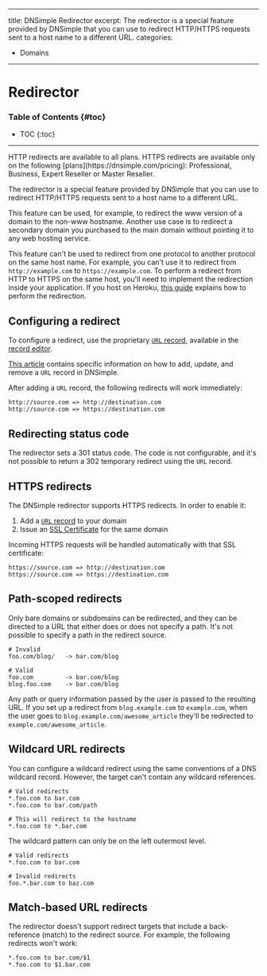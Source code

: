
---
title: DNSimple Redirector
excerpt: The redirector is a special feature provided by DNSimple that you can use to redirect HTTP/HTTPS requests sent to a host name to a different URL.
categories:
- Domains
---

# Redirector

### Table of Contents {#toc}

* TOC
{:toc}

---

<info>
HTTP redirects are available to all plans. HTTPS redirects are available only on the following [plans](https://dnsimple.com/pricing): Professional, Business, Expert Reseller or Master Reseller.
</info>

The redirector is a special feature provided by DNSimple that you can use to redirect HTTP/HTTPS requests sent to a host name to a different URL.

This feature can be used, for example, to redirect the www version of a domain to the non-www hostname. Another use case is to redirect a secondary domain you purchased to the main domain without pointing it to any web hosting service.

This feature can't be used to redirect from one protocol to another protocol on the same host name. For example, you can't use it to redirect from `http://example.com` to `https://example.com`. To perform a redirect from HTTP to HTTPS on the same host, you'll need to implement the redirection inside your application. If you host on Heroku, [this guide](https://support.dnsimple.com/articles/redirect-heroku/#redirect-http2https) explains how to perform the redirection.

## Configuring a redirect

To configure a redirect, use the proprietary [`URL` record](/articles/url-record), available in the [record editor](/articles/record-editor).

[This article](/articles/manage-url-record) contains specific information on how to add, update, and remove a `URL` record in DNSimple.

After adding a `URL` record, the following redirects will work immediately:

```
http://source.com => http://destination.com
http://source.com => https://destination.com
```


## Redirecting status code

The redirector sets a 301 status code. The code is not configurable, and it's not possible to return a 302 temporary redirect using the `URL` record.


## HTTPS redirects

The DNSimple redirector supports HTTPS redirects. In order to enable it:

  1. Add a [`URL` record](/articles/url-record) to your domain
  1. Issue an [SSL Certificate](/articles/ssl-certificates) for the same domain

Incoming HTTPS requests will be handled automatically with that SSL certificate:

```
https://source.com => http://destination.com
https://source.com => https://destination.com
```

## Path-scoped redirects

Only bare domains or subdomains can be redirected, and they can be directed to a URL that either does or does not specify a path. It's not possible to specify a path in the redirect source.

```
# Invalid
foo.com/blog/   -> bar.com/blog

# Valid
foo.com         -> bar.com/blog
blog.foo.com    -> bar.com/blog
```

Any path or query information passed by the user is passed to the resulting URL. If you set up a redirect from `blog.example.com` to `example.com`, when the user goes to `blog.example.com/awesome_article` they'll be redirected to `example.com/awesome_article`.


## Wildcard URL redirects

You can configure a wildcard redirect using the same conventions of a DNS wildcard record. However, the target can't contain any wildcard references.

    # Valid redirects
    *.foo.com to bar.com
    *.foo.com to bar.com/path

    # This will redirect to the hostname
    *.foo.com to *.bar.com

The wildcard pattern can only be on the left outermost level.

    # Valid redirects
    *.foo.com to bar.com

    # Invalid redirects
    foo.*.bar.com to baz.com


## Match-based URL redirects

The redirector doesn't support redirect targets that include a back-reference (match) to the redirect source. For example, the following redirects won't work:

    *.foo.com to bar.com/$1
    *.foo.com to $1.bar.com



